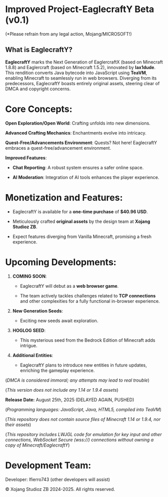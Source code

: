 # Improved Project-EaglecraftY Beta (v0.1)

(*Please refrain from any legal action, Mojang/MICROSOFT!)

## What is EaglecraftY?
**EaglecraftY** marks the Next Generation of EaglercraftX (based on Minecraft 1.8.8) and Eaglercraft (based on Minecraft 1.5.2), innovated by **lax1dude**. This rendition converts Java bytecode into JavaScript using **TeaVM**, enabling Minecraft to seamlessly run in web browsers. Diverging from its predecessors, EaglecraftY boasts entirely original assets, steering clear of DMCA and copyright concerns.

# Core Concepts:
**Open Exploration/Open World**: Crafting unfolds into new dimensions.

**Advanced Crafting Mechanics**: Enchantments evolve into intricacy.

**Quest-Free/Advancements Environment**: Quests? Not here! EaglecraftY embraces a quest-free/advancement environment.

**Improved Features**:

- **Chat Reporting**: A robust system ensures a safer online space.
  
- **AI Moderation**: Integration of AI tools enhances the player experience.

# Monetization and Features:

- EaglecraftY is available for a **one-time purchase** of **$40.96 USD**.

- Meticulously crafted **original assets** by the design team at **Xojang Studioz ZB**.

- Expect features diverging from Vanilla Minecraft, promising a fresh experience.

# Upcoming Developments:

1. **COMING SOON**:
   
   - EaglecraftY will debut as a **web browser game**.
   
   - The team actively tackles challenges related to **TCP connections** and other complexities for a fully functional in-browser experience.

2. **New Generation Seeds**:
   
   - Exciting new seeds await exploration.

3. **HOGLOG SEED**:
   
   - This mysterious seed from the Bedrock Edition of Minecraft adds intrigue.

4. **Additional Entities**:
   
   - EaglecraftY plans to introduce new entities in future updates, enriching the gameplay experience.

(*DMCA is considered immoral; any attempts may lead to real trouble*)

(*This version does not include any 1.14 or 1.9.4 assets*)

**Release Date:** August 25th, 2025 (DELAYED AGAIN, PUSHED)

(*Programming languages: JavaScript, Java, HTML5, compiled into TeaVM*)

(*This repository does not contain source files of Minecraft 1.14 or 1.9.4, nor their assets*)

(*This repository includes LWJGL code for emulation for key input and other connections, WebSocket Secure (wss://) connections without owning a copy of Minecraft/EaglecraftY*)

# Development Team:

Developer: lfierro743 (other developers will assist)

© Xojang Studioz ZB 2024-2025. All rights reserved.

